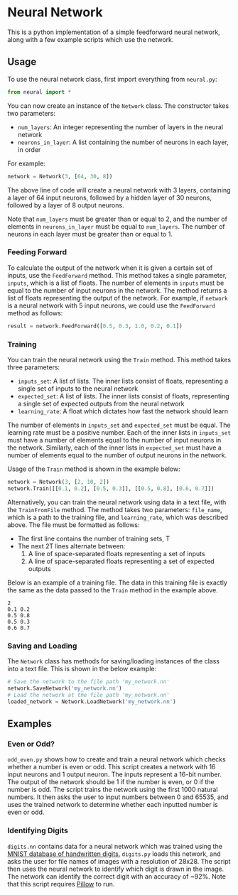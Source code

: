 # Neural Network
This is a python implementation of a simple feedforward neural network, along with a few example scripts which use the network.

## Usage
To use the neural network class, first import everything from `neural.py`:
```python
from neural import *
```
You can now create an instance of the `Network` class.
The constructor takes two parameters:
- `num_layers`: An integer representing the number of layers in the neural network
- `neurons_in_layer`: A list containing the number of neurons in each layer, in order

For example:
```python
network = Network(3, [64, 30, 8])
```
The above line of code will create a neural network with 3 layers, containing a layer of 64 input neurons, followed by a hidden layer of 30 neurons, followed by a layer of 8 output neurons.

Note that `num_layers` must be greater than or equal to 2, and the number of elements in `neurons_in_layer` must be equal to `num_layers`. The number of neurons in each layer must be greater than or equal to 1.

### Feeding Forward
To calculate the output of the network when it is given a certain set of inputs, use the `FeedForward` method.
This method takes a single parameter, `inputs`, which is a list of floats.
The number of elements in `inputs` must be equal to the number of input neurons in the network.
The method returns a list of floats representing the output of the network.
For example, if `network` is a neural network with 5 input neurons, we could use the `FeedForward` method as follows:
```python
result = network.FeedForward([0.5, 0.3, 1.0, 0.2, 0.1])
```

### Training

You can train the neural network using the `Train` method. This method takes three parameters:
- `inputs_set`: A list of lists. The inner lists consist of floats, representing a single set of inputs to the neural network
- `expected_set`: A list of lists. The inner lists consist of floats, representing a single set of expected outputs from the neural network
- `learning_rate`: A float which dictates how fast the network should learn

The number of elements in `inputs_set` and `expected_set` must be equal. The learning rate must be a positive number.
Each of the inner lists in `inputs_set` must have a number of elements equal to the number of input neurons in the network. Similarly, each of the inner lists in `expected_set` must have a number of elements equal to the number of output neurons in the network.

Usage of the `Train` method is shown in the example below:
```python
network = Network(3, [2, 10, 2])
network.Train([[0.1, 0.2], [0.5, 0.3]], [[0.5, 0.8], [0.6, 0.7]])
```

Alternatively, you can train the neural network using data in a text file, with the `TrainFromFile` method.
The method takes two parameters: `file_name`, which is a path to the training file, and `learning_rate`, which was described above.
The file must be formatted as follows:
- The first line contains the number of training sets, T
- The next 2T lines alternate between:
  1. A line of space-separated floats representing a set of inputs
  2. A line of space-separated floats representing a set of expected outputs

Below is an example of a training file.
The data in this training file is exactly the same as the data passed to the `Train` method in the example above.
```
2
0.1 0.2
0.5 0.8
0.5 0.3
0.6 0.7
```

### Saving and Loading

The `Network` class has methods for saving/loading instances of the class into a text file.
This is shown in the below example:
```python
# Save the network to the file path 'my_network.nn'
network.SaveNetwork('my_network.nn')
# Load the network at the file path 'my_network.nn'
loaded_network = Network.LoadNetwork('my_network.nn')
```

## Examples

### Even or Odd?
`odd_even.py` shows how to create and train a neural network which checks whether a number is even or odd.
This script creates a network with 16 input neurons and 1 output neuron.
The inputs represent a 16-bit number. The output of the network should be 1 if the number is even, or 0 if the number is odd.
The script trains the network using the first 1000 natural numbers.
It then asks the user to input numbers between 0 and 65535, and uses the trained network to determine whether each inputted number is even or odd.

### Identifying Digits
`digits.nn` contains data for a neural network which was trained using the [MNIST database of handwritten digits.](http://yann.lecun.com/exdb/mnist/) `digits.py` loads this network, and asks the user for file names of images with a resolution of 28x28. The script then uses the neural network to identify which digit is drawn in the image. The network can identify the correct digit with an accuracy of ~92%. Note that this script requires [Pillow](https://python-pillow.org/) to run.
